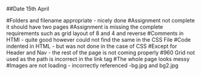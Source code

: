 ##Date 15th April

#Folders and filename appropriate - nicely done
#Assignment not complete it should have two pages
#Assignment is missing the complete requirements such as grid layout of 8 and 4 and reverse
#Comments in HTMl - quite good however could not find the same in the CSS File
#Code indented in HTML - but was not done in the case of CSS
#Except for Header and Nav - the rest of the page is not coming properly
#960 Grid not used as the path is incorrect in the link tag
#The whole page looks messy
#Images are not loading - incorrectly referenced -bg.jpg and bg2.jpg
